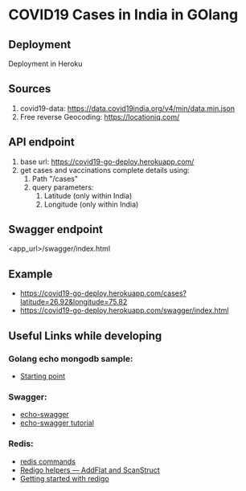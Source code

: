 # COVID19 Cases in India in GOlang

## Deployment
Deployment in Heroku

## Sources
1. covid19-data: https://data.covid19india.org/v4/min/data.min.json
2. Free reverse Geocoding: https://locationiq.com/

## API endpoint
1. base url:  https://covid19-go-deploy.herokuapp.com/
2. get cases and vaccinations complete details using:
   1. Path "/cases"
   2. query parameters:
      1. Latitude (only within India)
      2. Longitude (only within India)

## Swagger endpoint
<app_url>/swagger/index.html

## Example
- https://covid19-go-deploy.herokuapp.com/cases?latitude=26.92&longitude=75.82
- https://covid19-go-deploy.herokuapp.com/swagger/index.html


## Useful Links while developing

### Golang echo mongodb sample:
- [Starting point](https://dev.to/hackmamba/build-a-rest-api-with-golang-and-mongodb-echo-version-2gdg)

### Swagger:
- [echo-swagger](https://github.com/swaggo/echo-swagger)
- [echo-swagger tutorial](https://medium.com/geekculture/tutorial-generate-swagger-specification-and-swaggerui-for-echo-go-web-framework-3ac33afc77e2)

### Redis:
- [redis commands](https://redis.io/commands/)
- [Redigo helpers — AddFlat and ScanStruct](https://itnext.io/storing-go-structs-in-redis-using-rejson-dab7f8fc0053)
- [Getting started with redigo](https://developer.redis.com/develop/golang/)
